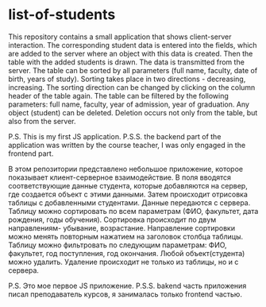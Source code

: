 # list-of-students

This repository contains a small application that shows client-server interaction.
The corresponding student data is entered into the fields, which are added to the server where an object with this data is created.
Then the table with the added students is drawn. The data is transmitted from the server.
The table can be sorted by all parameters (full name, faculty, date of birth, years of study). Sorting takes place in two directions - decreasing, increasing. The sorting direction can be changed by clicking on the column header of the table again.
The table can be filtered by the following parameters: full name, faculty, year of admission, year of graduation.
Any object (student) can be deleted. Deletion occurs not only from the table, but also from the server.

P.S. This is my first JS application.
P.S.S. the backend part of the application was written by the course teacher, I was only engaged in the frontend part.

В этом репозитории представлено небольшое приложение, которое показывает клиент-серверное взаимодействие.
В поля вводятся соответствующие данные студента, которые добавляются на сервер, где создается объект с этими данными.
Затем происходит отрисовка таблицы с добавленными студентами. Данные передаются с сервера.
Таблицу можно сортировать по всем параметрам (ФИО, факультет, дата рождения, годы обучения). Сортировка происходит по двум направлениям- убывание, возрастание. Направление сортировки можно менять повторным нажатием на заголовок столбца таблицы.
Таблицу можно фильтровать по следующим параметрам: ФИО, факультет, год поступления, год окончания.
Любой объект(студента) можно удалить. Удаление происходит не только из таблицы, но и с сервера.

P.S. Это мое первое JS приложение.
P.S.S. bakend часть приложения писал преподаватель курсов, я занималась только frontend частью.
 
